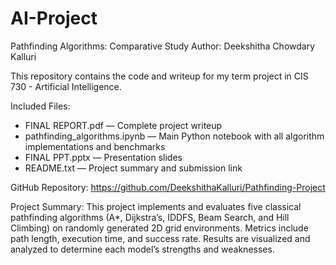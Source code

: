# AI-Project

Pathfinding Algorithms: Comparative Study
Author: Deekshitha Chowdary Kalluri

This repository contains the code and writeup for my term project in CIS 730 - Artificial Intelligence.

Included Files:
- FINAL REPORT.pdf — Complete project writeup
- pathfinding_algorithms.ipynb — Main Python notebook with all algorithm implementations and benchmarks
- FINAL PPT.pptx — Presentation slides
- README.txt — Project summary and submission link

GitHub Repository:
https://github.com/DeekshithaKalluri/Pathfinding-Project

Project Summary:
This project implements and evaluates five classical pathfinding algorithms 
(A*, Dijkstra’s, IDDFS, Beam Search, and Hill Climbing) on randomly generated 2D grid environments. 
Metrics include path length, execution time, and success rate. 
Results are visualized and analyzed to determine each model’s strengths and weaknesses.
